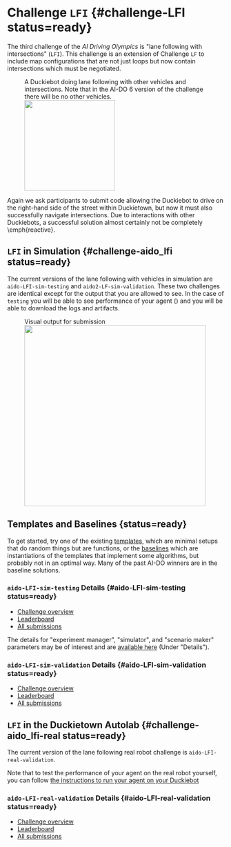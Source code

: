 # Challenge `LFI` {#challenge-LFI status=ready}

The third challenge of the *AI Driving Olympics* is "lane following with intersections" (`LFI`).
This challenge is an extension of Challenge `LF` to include map configurations that are not just 
loops but now contain intersections which must be negotiated. 



<figure figure-id="fig:lane-following-vehicles-intersections-LFI">
    <figcaption>A Duckiebot doing lane following with other vehicles and intersections. Note
that in the AI-DO 6 version of the challenge there will be no other vehicles.</figcaption>
    <img style='width:15em' src="yield.jpg"/>
</figure>


Again we ask participants to submit code allowing the Duckiebot to drive on the right-hand side of the street within Duckietown, but now it must also successfully navigate intersections. Due to interactions with other Duckiebots, a successful solution almost certainly not be completely \emph{reactive}. 

<!-- * This challenge uses the Duckietown challenge infrastructure. The precise definition of the challenge is in the [challenge definition repository](https://github.com/duckietown/challenge-aido_LF) -->


## `LFI` in Simulation {#challenge-aido_lfi status=ready}

The current versions of the lane following with vehicles in simulation are 
`aido-LFI-sim-testing` and `aido2-LF-sim-validation`. 
These two challenges are identical except for the output that you are allowed to see. 
In the case of `testing` you will be able to see performance of your agent ([](#fig:submission-output-lfi))  and you will be able to download the logs and artifacts. 

<figure figure-id="fig:submission-output-lfi">
    <figcaption>Visual output for submission</figcaption>
    <img style='width:30em' src="submission-output-lfvi.png"/>
</figure>

## Templates and Baselines {status=ready}

To get started, try one of the existing [templates](#part:embodied), which are
minimal setups that do random things but are functions, or the [baselines](#part:embodied-strategies)
which are instantiations of the templates that implement some algorithms, but probably not in an optimal 
way. Many of the past AI-DO winners are in the baseline solutions.


### `aido-LFI-sim-testing` Details {#aido-LFI-sim-testing status=ready}

 - [Challenge overview](https://challenges.duckietown.org/v4/humans/challenges/aido-LFI-sim-testing)
 - [Leaderboard](https://challenges.duckietown.org/v4/humans/challenges/aido-LFI-sim-testing/leaderboard)
 - [All submissions](https://challenges.duckietown.org/v4/humans/challenges/aido-LFI-sim-testing/submissions)


<!-- Interaction protocol: [`aido2_db18_agent-z2`](#aido2_db18_agent-z2) -->

The details for "experiment manager", "simulator", and "scenario maker" parameters may be of interest and 
are [available here](https://challenges.duckietown.org/v4/humans/challenges/aido-LFI-sim-testing) (Under "Details").

### `aido-LFI-sim-validation` Details {#aido-LFI-sim-validation status=ready}

 - [Challenge overview](https://challenges.duckietown.org/v4/humans/challenges/aido2-LFVI-sim-validation)
 - [Leaderboard](https://challenges.duckietown.org/v4/humans/challenges/aido2-LFVI-sim-validation/leaderboard)
 - [All submissions](https://challenges.duckietown.org/v4/humans/challenges/aido2-LFVI-sim-validation/submissions)


<!-- Interaction protocol: [`aido2_db18_agent-z2`](#aido2_db18_agent-z2) -->


## `LFI` in the Duckietown Autolab {#challenge-aido_lfi-real status=ready}

The current version of the lane following real robot challenge is  `aido-LFI-real-validation`. 

Note that to test the performance of your agent on the real robot yourself, you can follow
[the instructions to run your agent on your Duckiebot](#challenge-LF_duckiebot)


### `aido-LFI-real-validation` Details {#aido-LFI-real-validation status=ready}

- [Challenge overview](https://challenges.duckietown.org/v4/humans/challenges/aido-LFI-real-validation)
- [Leaderboard](https://challenges.duckietown.org/v4/humans/challenges/aido-LFI-real-validation/leaderboard)
- [All submissions](https://challenges.duckietown.org/v4/humans/challenges/aido-LFI-real-validation/submissions)


<!-- Interaction protocol: [`aido2_db18_agent-z2`](#aido2_db18_agent-z2) -->


